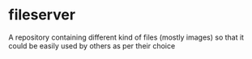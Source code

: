 # fileserver
A repository containing different kind of files (mostly images) so that it could be easily used by others as per their choice
